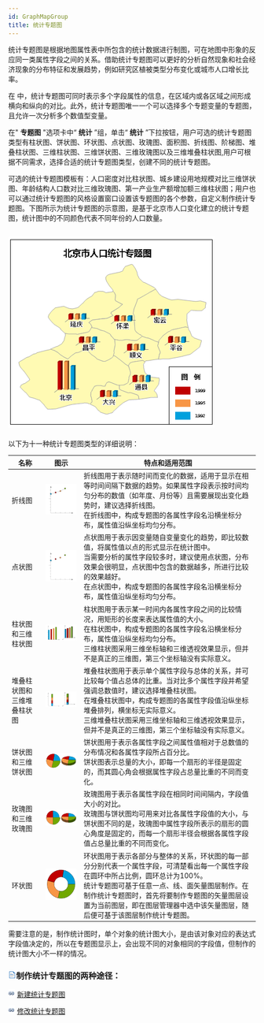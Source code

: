 ```yaml
---
id: GraphMapGroup
title: 统计专题图
---
```

统计专题图是根据地图属性表中所包含的统计数据进行制图，可在地图中形象的反应同一类属性字段之间的关系。借助统计专题图可以更好的分析自然现象和社会经济现象的分布特征和发展趋势，例如研究区植被类型分布变化或城市人口增长比率。

在
中，统计专题图可同时表示多个字段属性的信息，在区域内或各区域之间形成横向和纵向的对比。此外，统计专题图唯一一个可以选择多个专题变量的专题图，且允许一次分析多个数值型变量。

在" **专题图** "选项卡中“ **统计** ”组，单击“ **统计**
”下拉按钮，用户可选的统计专题图类型有柱状图、饼状图、环状图、点状图、玫瑰图、面积图、折线图、阶梯图、堆叠柱状图、三维柱状图、三维饼状图、三维玫瑰图以及三维堆叠柱状图,用户可根据不同需求，选择合适的统计专题图类型，创建不同的统计专题图。

可选的统计专题图模板有：人口密度对比柱状图、城乡建设用地规模对比三维饼状图、年龄结构人口数对比三维玫瑰图、第一产业生产额增加额三维柱状图；用户也可以通过统计专题图的风格设置窗口设置该专题图的各个参数，自定义制作统计专题图。下图所示为统计专题图的示意图，是基于北京市人口变化建立的统计专题图，统计图中的不同颜色代表不同年份的人口数量。

![](img/GraphMapTheme.png)  
---  
  
以下为十一种统计专题图类型的详细说明：

名称 | 图示 | 特点和适用范围  
---|---|---  
折线图 |![](img/LineChart.png)|折线图用于表示随时间而变化的数据，适用于显示在相等时间间隔下数据的趋势。如果属性字段表示按时间均匀分布的数值（如年度、月份等）且需要展现出变化趋势时，建议选择折线图。<br>在折线图中，构成专题图的各属性字段名沿横坐标分布，属性值沿纵坐标均匀分布。  
点状图 |![](img/PointChart.png)| 点状图用于表示因变量随自变量变化的趋势，即比较数值，将属性值以点的形式显示在统计图中。  <br>当需要分析的属性字段较多时，建议使用点状图，分布效果会很明显，点状图中包含的数据越多，所进行比较的效果越好。  <br>在点状图中，构成专题图的各属性字段名沿横坐标分布，属性值沿纵坐标均匀分布。  
柱状图和三维柱状图 |![](img/BarChart.png)| 柱状图用于表示某一时间内各属性字段之间的比较情况，用矩形的长度来表达属性值的大小。  <br>在柱状图中，构成专题图的各属性字段名沿横坐标分布，属性值沿纵坐标均匀分布。  <br>三维柱状图采用三维坐标轴和三维透视效果显示，但并不是真正的三维图，第三个坐标轴没有实际意义。  
堆叠柱状图和三维堆叠柱状图 |![](img/AddBarChart.png)| 堆叠柱状图用于表示单个属性字段与总体的关系，并可比较每个值占总体的比重。当对比多个属性字段并希望强调总数值时，建议选择堆叠柱状图。  <br>在堆叠柱状图中，构成专题图的各属性字段值沿纵坐标堆叠排列，横坐标无实际意义。  <br>三维堆叠柱状图采用三维坐标轴和三维透视效果显示，但并不是真正的三维图，第三个坐标轴没有实际意义。  
饼状图和三维饼状图 |![](img/PieChart.png)| 饼状图用于表示各属性字段之间属性值相对于总数值的分布情况和各属性字段所占百分比。  <br>饼状图表示总量的大小，即每一个扇形的半径是固定的，而其圆心角会根据属性字段占总量比重的不同而变化。  
玫瑰图和三维玫瑰图 |![](img/RoseChart.png)| 玫瑰图用于表示各属性字段在相同时间间隔内，字段值大小的对比。  <br>玫瑰图与饼状图均可用来对比各属性字段值的大小，与饼状图不同的是，玫瑰图中属性字段所表示的扇形的圆心角度是固定的，而每一个扇形半径会根据各属性字段值占总量比重的不同而变化。  
环状图 |![](img/RingChart.png)| 环状图用于表示各部分与整体的关系，环状图的每一部分分别代表一个属性字段，可清楚看出每一个属性字段在圆环中所占比例，圆环总计为100%。  <br>统计专题图可基于任意一点、线、面矢量图层制作。在制作统计专题图时，首先将要制作专题图的矢量图层设置为当前图层，即在图层管理器中选中该矢量图层，随后便可基于该图层制作统计专题图。

需要注意的是，制作统计图时，单个对象的统计图大小，是由该对象对应的表达式字段值决定的，所以在专题图显示上，会出现不同的对象相同的字段值，但制作的统计图大小不一样的情况。

### ![](../../img/read.gif)制作统计专题图的两种途径：

![](../../img/smalltitle.png) [新建统计专题图](GraphMapDefault)

![](../../img/smalltitle.png) [修改统计专题图](GraphMapDia)


